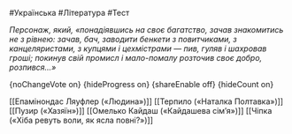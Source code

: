 #Українська #Література #Тест

*Персонаж, який, «понадіявшись на своє багатство, зачав знакомитись  не з рівнею: зачав, бач, заводити бенкети з повитчиками, з  канцеляристами, з купцями і цехмістрами — пив, гуляв і шахровав гроші;  покинув свій промисл і мало-помалу розточив своє добро, розпився...»*

{noChangeVote on}
{hideProgress on}
{shareEnable off}
{hideCount on}

[[Епамінондас Ляуфлер («Людина»)]]
[[Терпило («Наталка Полтавка»)]]
[[Пузир («Хазяїн»)]]
[[Омелько Кайдаш («Кайдашева сім’я»)]]
[[Чіпка («Хіба ревуть воли, як ясла повні?»)]]
